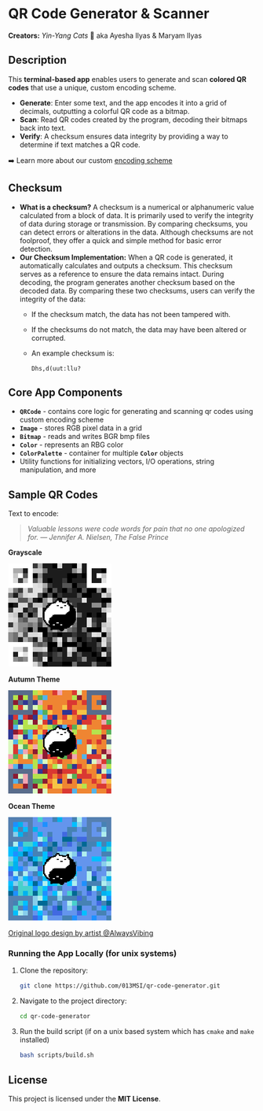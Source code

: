 # QR Code Generator & Scanner
**Creators:** *Yin-Yang Cats* 🐾 aka Ayesha Ilyas & Maryam Ilyas


## Description
This **terminal-based app** enables users to generate and scan **colored QR codes** that use a unique, custom encoding scheme.

- **Generate**: Enter some text, and the app encodes it into a grid of decimals, outputting a colorful QR code as a bitmap.
- **Scan**: Read QR codes created by the program, decoding their bitmaps back into text.
- **Verify**: A checksum ensures data integrity by providing a way to determine if text matches a QR code.

➡️ Learn more about our custom [encoding scheme](https://013msi.github.io/qr-code-generator/)

## Checksum
-  **What is a checksum?** A checksum is a numerical or alphanumeric value calculated from a block of data. It is primarily used to verify the integrity of data during storage or transmission. By comparing checksums, you can detect errors or alterations in the data. Although checksums are not foolproof, they offer a quick and simple method for basic error detection.
-  **Our Checksum Implementation:** When a QR code is generated, it automatically calculates and outputs a checksum. This checksum serves as a reference to ensure the data remains intact. During decoding, the program generates another checksum based on the decoded data. By comparing these two checksums, users can verify the integrity of the data:
   - If the checksum match, the data has not been tampered with.
   - If the checksums do not match, the data may have been altered or corrupted.
   - An example checksum is: 
      
     ```
     Dhs,d(uut:llu?
     ```

## Core App Components
- **`QRCode`** - contains core logic for generating and scanning qr codes using custom encoding scheme
- **`Image`** - stores RGB pixel data in a grid
- **`Bitmap`** - reads and writes BGR bmp files
- **`Color`** - represents an RBG color
- **`ColorPalette`** - container for multiple **`Color`** objects
- Utility functions for initializing vectors, I/O operations, string manipulation, and more


## Sample QR Codes
Text to encode:
> *Valuable lessons were code words for pain that no one apologized for.*
> ― *Jennifer A. Nielsen, The False Prince*

**Grayscale**

![Sample grayscale QR code](https://raw.githubusercontent.com/013MSI/qr-code-generator/refs/heads/main/samples/qr-grayscale.bmp)

**Autumn Theme**

![Sample autumn QR code](https://raw.githubusercontent.com/013MSI/qr-code-generator/refs/heads/main/samples/qr-autumn.bmp)

**Ocean Theme**

![Sample ocean QR code](https://raw.githubusercontent.com/013MSI/qr-code-generator/refs/heads/main/samples/qr-ocean.bmp)

[Original logo design by artist @AlwaysVibing](https://www.pixilart.com/art/a-cat-yin-yang-6b7616cbb5ea153)

### **Running the App Locally (for unix systems)**
1. Clone the repository:
   ```bash
   git clone https://github.com/013MSI/qr-code-generator.git
   ```
2. Navigate to the project directory:
   ```bash
   cd qr-code-generator
   ```
3. Run the build script (if on a unix based system which has `cmake` and `make` installed)
    ```bash
    bash scripts/build.sh
    ```

## License
This project is licensed under the **MIT License**.
